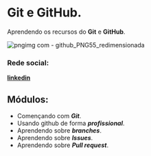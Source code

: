 # **Git** e **GitHub**.

Aprendendo os recursos do  **Git** e **GitHub**.

![pngimg com - github_PNG55_redimensionada](https://github.com/Zimbredu/site-portfolio/assets/66042254/3bc72f85-00d7-4a8d-bd12-cde071e2855b)
### Rede social:
[**linkedin**](https://www.linkedin.com/in/eduardo-zimbre-desenvolvedor)

## Módulos:
* Començando com ***Git***.
* Usando github de forma ***profissional***.
* Aprendendo sobre ***branches***.
* Aprendendo sobre ***Issues***.
* Aprendendo sobre ***Pull request***.



